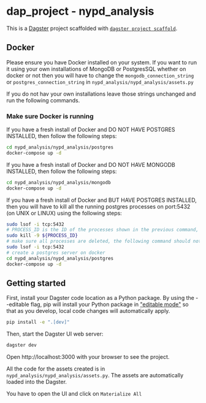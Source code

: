 # dap_project - nypd_analysis

This is a [Dagster](https://dagster.io/) project scaffolded with [`dagster project scaffold`](https://docs.dagster.io/getting-started/create-new-project).

## Docker

Please ensure you have Docker installed on your system. If you want to run it using your own installations of MongoDB or PostgresSQL whether on docker or not then you will have to change the `mongodb_connection_string` or `postgres_connection_string` in `nypd_analysis/nypd_analysis/assets.py`

If you do not hav your own installations leave those strings unchanged and run the following commands.

### Make sure Docker is running 
If you have a fresh install of Docker and DO NOT HAVE POSTGRES INSTALLED, then follow the following steps:
```bash
cd nypd_analysis/nypd_analysis/postgres
docker-compose up -d
```

If you have a fresh install of Docker and DO NOT HAVE MONGODB INSTALLED, then follow the following steps:
```bash
cd nypd_analysis/nypd_analysis/mongodb
docker-compose up -d
```

If you have a fresh install of Docker and BUT HAVE POSTGRES INSTALLED, then you will have to kill all the running postgres processes on port:5432 (on UNIX or LINUX) using the following steps:
```bash
sudo lsof -i tcp:5432
# PROCESS_ID is the ID of the processes shown in the previous command, if there are no processes running, skip the next two commands
sudo kill -9 ${PROCESS_ID}
# make sure all processes are deleted, the following command should not return anything
sudo lsof -i tcp:5432
# create a postgres server on docker
cd nypd_analysis/nypd_analysis/postgres
docker-compose up -d
```

## Getting started

First, install your Dagster code location as a Python package. By using the --editable flag, pip will install your Python package in ["editable mode"](https://pip.pypa.io/en/latest/topics/local-project-installs/#editable-installs) so that as you develop, local code changes will automatically apply.

```bash
pip install -e ".[dev]"
```

Then, start the Dagster UI web server:

```bash
dagster dev
```

Open http://localhost:3000 with your browser to see the project.

All the code for the assets created is in `nypd_analysis/nypd_analysis/assets.py`. The assets are automatically loaded into the Dagster.

You have to open the UI and click on `Materialize All`

